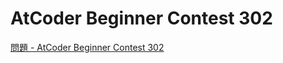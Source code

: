 AtCoder Beginner Contest 302
===

[問題 - AtCoder Beginner Contest 302](https://atcoder.jp/contests/abc302/tasks)
